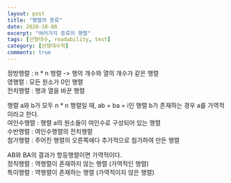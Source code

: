 ```yaml
---
layout: post
title: "행렬의 종류"
date: 2020-10-08
excerpt: "여러가지 종류의 행렬"
tags: [선형대수, readability, test]
category: [선형대수학]
comments: true
---
```


정방행렬 : n * n 행렬 -> 행의 개수와 열의 개수가 같은 행렬</br>
영행렬 : 모든 원소가 0인 행렬</br>
전치행렬 : 행과 열을 바꾼 행렬</br>

행렬 a와 b가 모두 n * n 행렬일 때, ab = ba = i인 행렬  b가 존재하는 경우 a를 가역적이라고 한다.</br>
여인수행렬 : 행렬 a의 원소들이 여인수로 구성되어 있는 행렬</br>
수반행렬 : 여인수행렬의 전치행렬</br>
첨가행렬 : 주어진 행렬의 오른쪽에다 추가적으로 첨가하여 만든 행렬</br>

AB와 BA의 결과가 항등행렬이면 가역적이다.</br>
정칙행렬 : 역행렬이 존재하지 않는 행렬 (가역적인 행렬)</br>
특이행렬 : 역행렬이 존재하는 행렬 (가역적이지 않은 행렬)</br>
